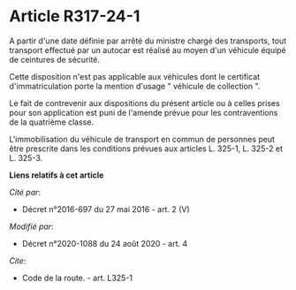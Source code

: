 # Article R317-24-1

A partir d'une date définie par arrêté du ministre chargé des transports, tout transport effectué par un autocar est réalisé
au moyen d'un véhicule équipé de ceintures de sécurité. 

Cette disposition n'est pas applicable aux véhicules dont le certificat d'immatriculation porte la mention d'usage " véhicule
de collection ". 

Le fait de contrevenir aux dispositions du présent article ou à celles prises pour son application est puni de l'amende
prévue pour les contraventions de la quatrième classe. 

L'immobilisation du véhicule de transport en commun de personnes peut être prescrite dans les conditions prévues aux articles
L. 325-1, L. 325-2 et L. 325-3.

**Liens relatifs à cet article**

_Cité par_:

  - Décret n°2016-697 du 27 mai 2016 - art. 2 (V)

_Modifié par_:

  - Décret n°2020-1088 du 24 août 2020 - art. 4

_Cite_:

  - Code de la route. - art. L325-1

